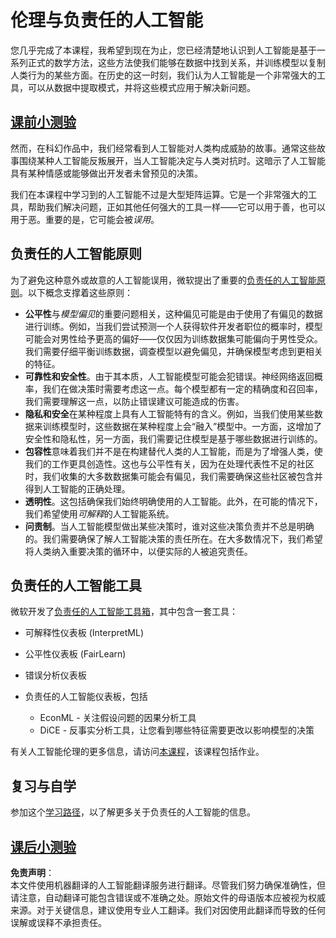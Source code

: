 # 伦理与负责任的人工智能

您几乎完成了本课程，我希望到现在为止，您已经清楚地认识到人工智能是基于一系列正式的数学方法，这些方法使我们能够在数据中找到关系，并训练模型以复制人类行为的某些方面。在历史的这一时刻，我们认为人工智能是一个非常强大的工具，可以从数据中提取模式，并将这些模式应用于解决新问题。

## [课前小测验](https://white-water-09ec41f0f.azurestaticapps.net/quiz/5/)

然而，在科幻作品中，我们经常看到人工智能对人类构成威胁的故事。通常这些故事围绕某种人工智能反叛展开，当人工智能决定与人类对抗时。这暗示了人工智能具有某种情感或能够做出开发者未曾预见的决策。

我们在本课程中学习到的人工智能不过是大型矩阵运算。它是一个非常强大的工具，帮助我们解决问题，正如其他任何强大的工具一样——它可以用于善，也可以用于恶。重要的是，它可能会被*误用*。

## 负责任的人工智能原则

为了避免这种意外或故意的人工智能误用，微软提出了重要的[负责任的人工智能原则](https://www.microsoft.com/ai/responsible-ai?WT.mc_id=academic-77998-cacaste)。以下概念支撑着这些原则：

* **公平性**与*模型偏见*的重要问题相关，这种偏见可能是由于使用了有偏见的数据进行训练。例如，当我们尝试预测一个人获得软件开发者职位的概率时，模型可能会对男性给予更高的偏好——仅仅因为训练数据集可能偏向于男性受众。我们需要仔细平衡训练数据，调查模型以避免偏见，并确保模型考虑到更相关的特征。
* **可靠性和安全性**。由于其本质，人工智能模型可能会犯错误。神经网络返回概率，我们在做决策时需要考虑这一点。每个模型都有一定的精确度和召回率，我们需要理解这一点，以防止错误建议可能造成的伤害。
* **隐私和安全**在某种程度上具有人工智能特有的含义。例如，当我们使用某些数据来训练模型时，这些数据在某种程度上会“融入”模型中。一方面，这增加了安全性和隐私性，另一方面，我们需要记住模型是基于哪些数据进行训练的。
* **包容性**意味着我们并不是在构建替代人类的人工智能，而是为了增强人类，使我们的工作更具创造性。这也与公平性有关，因为在处理代表性不足的社区时，我们收集的大多数数据集可能会有偏见，我们需要确保这些社区被包含并得到人工智能的正确处理。
* **透明性**。这包括确保我们始终明确使用的人工智能。此外，在可能的情况下，我们希望使用*可解释*的人工智能系统。
* **问责制**。当人工智能模型做出某些决策时，谁对这些决策负责并不总是明确的。我们需要确保了解人工智能决策的责任所在。在大多数情况下，我们希望将人类纳入重要决策的循环中，以便实际的人被追究责任。

## 负责任的人工智能工具

微软开发了[负责任的人工智能工具箱](https://github.com/microsoft/responsible-ai-toolbox)，其中包含一套工具：

* 可解释性仪表板 (InterpretML)
* 公平性仪表板 (FairLearn)
* 错误分析仪表板
* 负责任的人工智能仪表板，包括

   - EconML - 关注假设问题的因果分析工具
   - DiCE - 反事实分析工具，让您看到哪些特征需要更改以影响模型的决策

有关人工智能伦理的更多信息，请访问[本课程](https://github.com/microsoft/ML-For-Beginners/tree/main/1-Introduction/3-fairness?WT.mc_id=academic-77998-cacaste)，该课程包括作业。

## 复习与自学

参加这个[学习路径](https://docs.microsoft.com/learn/modules/responsible-ai-principles/?WT.mc_id=academic-77998-cacaste)，以了解更多关于负责任的人工智能的信息。

## [课后小测验](https://white-water-09ec41f0f.azurestaticapps.net/quiz/6/)

**免责声明**：  
本文件使用机器翻译的人工智能翻译服务进行翻译。尽管我们努力确保准确性，但请注意，自动翻译可能包含错误或不准确之处。原始文件的母语版本应被视为权威来源。对于关键信息，建议使用专业人工翻译。我们对因使用此翻译而导致的任何误解或误释不承担责任。